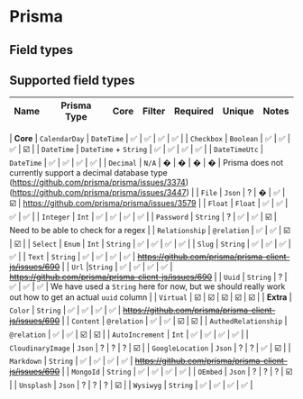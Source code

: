 <!--[meta]
section: discussions
title: Prisma
[meta]-->

# Prisma

## Field types

## Supported field types

| Name | Prisma Type | Core | Filter | Required | Unique | Notes |
| :--- | :---------: | :--: | :----: | :------: | :----: | :---- |

\| **Core**
\| `CalendarDay` \| `DateTime` | ✅ | ✅ | ✅ | ✅ |
\| `Checkbox` \| `Boolean` | ✅ | ✅ | ✅ | ☑️ |
\| `DateTime` \| `DateTime` + `String` | ✅ | ✅ | ✅ | ✅ |
\| `DateTimeUtc` \| `DateTime` | ✅ | ✅ | ✅ | ✅ |
\| `Decimal` \| `N/A` | � | � | � | � | Prisma does not currently support a decimal database type (<https://github.com/prisma/prisma/issues/3374>) (<https://github.com/prisma/prisma/issues/3447>) |
\| `File` \| `Json` | ? | � | ✅ | ☑️ | <https://github.com/prisma/prisma/issues/3579> \|
\| `Float` \| `Float` | ✅ | ✅ | ✅ | ✅ |
\| `Integer` \| `Int` | ✅ | ✅ | ✅ | ✅ |
\| `Password` \| `String` | ? | ✅ | ✅ | ☑️ | Need to be able to check for a regex |
\| `Relationship` \| `@relation` | ✅ | ✅ | ☑️ | ☑️ |
\| `Select` \| `Enum` \| `Int` \| `String` | ✅ | ✅ | ✅ | ✅ |
\| `Slug` \| `String` | ✅ | ✅ | ✅ | ✅ |
\| `Text` \| `String` | ✅ | ✅ | ✅ | ✅ | ~~<https://github.com/prisma/prisma-client-js/issues/690>~~ \|
\| `Url` \|`String` | ✅ | ✅ | ✅ | ✅ | ~~<https://github.com/prisma/prisma-client-js/issues/690>~~ \|
\| `Uuid` \| `String` | ? | ✅ | ✅ | ✅ | We have used a `String` here for now, but we should really work out how to get an actual `uuid` column |
\| `Virtual` | ☑️ | ☑️ | ☑️ | ☑️ | ☑️ |
\| **Extra**
\| `Color` \| `String` | ✅ | ✅ | ✅ | ✅ | ~~<https://github.com/prisma/prisma-client-js/issues/690>~~ \|
\| `Content` \| `@relation` | ✅ | ✅ | ☑️ | ☑️ |
\| `AuthedRelationship` \| `@relation` | ✅ | ✅ | ☑️ | ☑️ |
\| `AutoIncrement` \| `Int` | ✅ | ✅ | ✅ | ✅ |
\| `CloudinaryImage` \| `Json` | ? | ? | ? | ☑️ |
\| `GoogleLocation` \| `Json` | ? | ? | ✅ | ☑️ |
\| `Markdown` \| `String` | ✅ | ✅ | ✅ | ✅ | ~~<https://github.com/prisma/prisma-client-js/issues/690>~~ \|
\| `MongoId` \| `String` | ✅ | ✅ | ✅ | ✅ |
\| `OEmbed` \| `Json` | ? | ? | ? | ☑️ |
\| `Unsplash` \| `Json` | ? | ? | ? | ☑️ |
\| `Wysiwyg` \| `String` | ✅ | ✅ | ✅ | ✅ |
